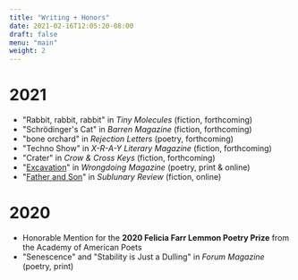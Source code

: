 ```yaml
---
title: "Writing + Honors"
date: 2021-02-16T12:05:20-08:00
draft: false
menu: "main"
weight: 2
---
```


# 2021

- "Rabbit, rabbit, rabbit" in *Tiny Molecules* (fiction, forthcoming)
- "Schrödinger's Cat" in *Barren Magazine* (fiction, forthcoming)
- "bone orchard" in *Rejection Letters* (poetry, forthcoming)
- "Techno Show" in *X-R-A-Y Literary Magazine* (fiction, forthcoming)
- "Crater" in *Crow & Cross Keys* (fiction, forthcoming)
- "[Excavation](https://www.wrongdoingmag.com/spring-2021.html)" in *Wrongdoing Magazine* (poetry, print & online)
- "[Father and Son](https://www.sublunaryreview.com/home/father-and-son)" in *Sublunary Review* (fiction, online)

# 2020

- Honorable Mention for the **2020 Felicia Farr Lemmon Poetry Prize** from the Academy of American Poets
- "Senescence" and "Stability is Just a Dulling" in *Forum Magazine* (poetry, print)